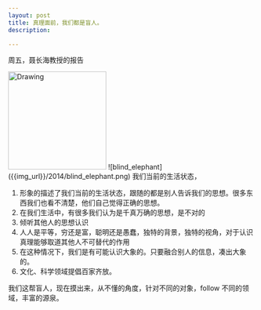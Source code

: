 ```yaml
---
layout: post
title: 真理面前，我们都是盲人。
description: 

---
```


周五，聂长海教授的报告

<img src="{{img_url}}/2014/blind_elephant.png" alt="Drawing" width="200px" />
![blind_elephant]({{img_url}}/2014/blind_elephant.png)
我们当前的生活状态，

1. 形象的描述了我们当前的生活状态，跟随的都是别人告诉我们的思想。很多东西我们也看不清楚，他们自己觉得正确的思想。
2. 在我们生活中，有很多我们认为是千真万确的思想，是不对的
3. 倾听其他人的思想认识
4. 人人是平等，穷还是富，聪明还是愚蠢，独特的背景，独特的视角，对于认识真理能够取道其他人不可替代的作用
5. 在这种情况下，我们是有可能认识大象的。只要融合别人的信息，凑出大象的。
6. 文化、科学领域提倡百家齐放。

我们这帮盲人，现在摸出来，从不懂的角度，针对不同的对象，follow 不同的领域，丰富的源泉。




